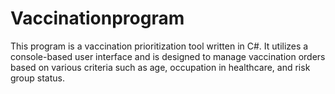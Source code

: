 # Vaccinationprogram


This program is a vaccination prioritization tool written in C#. 
It utilizes a console-based user interface and is designed to manage vaccination orders based on 
various criteria such as age, occupation in healthcare, and risk group status.
